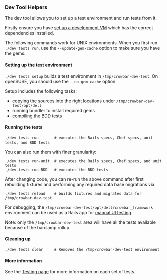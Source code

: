 ### Dev Tool Helpers 

The dev tool allows you to set up a test environment and run tests
from it.

Firstly ensure you have [set up a development VM](../dev-vm.md) which has
the correct dependencies installed.

The following commands work for UNIX environments.  When you first run
`./dev tests run`, use the `--update-gem-cache` option to make sure you
have the gems.

#### Setting up the test environment

`./dev tests setup` builds a test environment in `/tmp/crowbar-dev-test`.
On openSUSE, you should use the `--no-gem-cache` option.

Setup includes the following tasks:

* copying the sources into the right locations under
  `/tmp/crowbar-dev-test/opt/dell`
* running bundler to install required gems
* compiling the BDD tests

#### Running the tests

    ./dev tests run       # executes the Rails specs, Chef specs, unit tests, and BDD tests

You can also run them with finer granularity:

    ./dev tests run-unit  # executes the Rails specs, Chef specs, and unit tests
    ./dev tests run-BDD   # executes the BDD tests

After changing code, you can re-run the above command after first
rebuilding fixtures and performing any required data base migrations via:

    ./dev tests reload    # builds fixtures and migrates data for /tmp/crowbar-dev-test

For debugging, the `/tmp/crowbar-dev-test/opt/dell/crowbar_framework`
environment can be used as a Rails app for [manual UI testing](web-ui.md).

Note: only the `/tmp/crowbar-dev-test` area will have all the tests available because of the barclamp rollup.

#### Cleaning up

    ./dev tests clear     # Removes the /tmp/crowbar-dev-test environment

#### More information

See the [Testing page](../testing.md) for more information on each set of tests.
